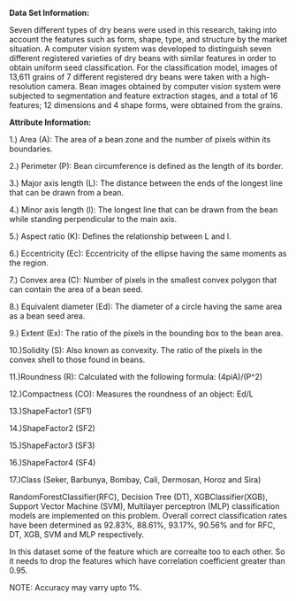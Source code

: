 
**Data Set Information:**

Seven different types of dry beans were used in this research, taking into account the features such as form, shape, type, and structure by the market situation. A computer vision system was developed to distinguish seven different registered varieties of dry beans with similar features in order to obtain uniform seed classification. For the classification model, images of 13,611 grains of 7 different registered dry beans were taken with a high-resolution camera. Bean images obtained by computer vision system were subjected to segmentation and feature extraction stages, and a total of 16 features; 12 dimensions and 4 shape forms, were obtained from the grains.


**Attribute Information:**

1.) Area (A): The area of a bean zone and the number of pixels within its boundaries.

2.) Perimeter (P): Bean circumference is defined as the length of its border.

3.) Major axis length (L): The distance between the ends of the longest line that can be drawn from a bean.

4.) Minor axis length (l): The longest line that can be drawn from the bean while standing perpendicular to the main axis.

5.) Aspect ratio (K): Defines the relationship between L and l.

6.) Eccentricity (Ec): Eccentricity of the ellipse having the same moments as the region.

7.) Convex area (C): Number of pixels in the smallest convex polygon that can contain the area of a bean seed.

8.) Equivalent diameter (Ed): The diameter of a circle having the same area as a bean seed area.

9.) Extent (Ex): The ratio of the pixels in the bounding box to the bean area.

10.)Solidity (S): Also known as convexity. The ratio of the pixels in the convex shell to those found in beans.

11.)Roundness (R): Calculated with the following formula: (4piA)/(P^2)

12.)Compactness (CO): Measures the roundness of an object: Ed/L

13.)ShapeFactor1 (SF1)

14.)ShapeFactor2 (SF2)

15.)ShapeFactor3 (SF3)

16.)ShapeFactor4 (SF4)

17.)Class (Seker, Barbunya, Bombay, Cali, Dermosan, Horoz and Sira)

RandomForestClassifier(RFC), Decision Tree (DT), XGBClassifier(XGB), Support Vector Machine (SVM), Multilayer perceptron (MLP) classification models are implemented on this problem. Overall correct classification rates have been determined as 92.83%, 88.61%, 93.17%, 90.56% and  for RFC, DT, XGB, SVM and MLP respectively.

In this dataset some of the feature which are correalte too to each other. So it needs to drop the features which have correlation coefficient greater than 0.95.

NOTE: Accuracy may varry upto 1%.
